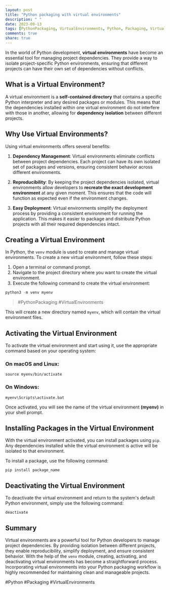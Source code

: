 ```yaml
---
layout: post
title: "Python packaging with virtual environments"
description: " "
date: 2023-09-13
tags: [PythonPackaging, VirtualEnvironments, Python, Packaging, VirtualEnvironments]
comments: true
share: true
---
```


In the world of Python development, **virtual environments** have become an essential tool for managing project dependencies. They provide a way to isolate project-specific Python environments, ensuring that different projects can have their own set of dependencies without conflicts.

## What is a Virtual Environment?

A virtual environment is a **self-contained directory** that contains a specific Python interpreter and any desired packages or modules. This means that the dependencies installed within one virtual environment do not interfere with those in another, allowing for **dependency isolation** between different projects.

## Why Use Virtual Environments?

Using virtual environments offers several benefits:

1. **Dependency Management**: Virtual environments eliminate conflicts between project dependencies. Each project can have its own isolated set of packages and versions, ensuring consistent behavior across different environments.

2. **Reproducibility**: By keeping the project dependencies isolated, virtual environments allow developers to **recreate the exact development environment** at any given moment. This ensures that the code will function as expected even if the environment changes.

3. **Easy Deployment**: Virtual environments simplify the deployment process by providing a consistent environment for running the application. This makes it easier to package and distribute Python projects with all their required dependencies intact.

## Creating a Virtual Environment

In Python, the `venv` module is used to create and manage virtual environments. To create a new virtual environment, follow these steps:

1. Open a terminal or command prompt.
2. Navigate to the project directory where you want to create the virtual environment.
3. Execute the following command to create the virtual environment:

```python
python3 -m venv myenv
```
> #PythonPackaging #VirtualEnvironments

This will create a new directory named `myenv`, which will contain the virtual environment files.

## Activating the Virtual Environment

To activate the virtual environment and start using it, use the appropriate command based on your operating system:

### On macOS and Linux:

```shell
source myenv/bin/activate
```

### On Windows:

```shell
myenv\Scripts\activate.bat
```

Once activated, you will see the name of the virtual environment **(myenv)** in your shell prompt.

## Installing Packages in the Virtual Environment

With the virtual environment activated, you can install packages using `pip`. Any dependencies installed while the virtual environment is active will be isolated to that environment.

To install a package, use the following command:

```shell
pip install package_name
```

## Deactivating the Virtual Environment

To deactivate the virtual environment and return to the system's default Python environment, simply use the following command:

```shell
deactivate
```

## Summary

Virtual environments are a powerful tool for Python developers to manage project dependencies. By providing isolation between different projects, they enable reproducibility, simplify deployment, and ensure consistent behavior. With the help of the `venv` module, creating, activating, and deactivating virtual environments has become a straightforward process. Incorporating virtual environments into your Python packaging workflow is highly recommended for maintaining clean and manageable projects.

#Python #Packaging #VirtualEnvironments